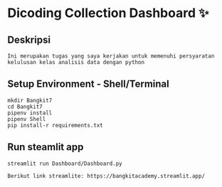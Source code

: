 # Dicoding Collection Dashboard ✨

## Deskripsi
```
Ini merupakan tugas yang saya kerjakan untuk memenuhi persyaratan kelulusan kelas analisis data dengan python
```

## Setup Environment - Shell/Terminal
```
mkdir Bangkit7
cd Bangkit7
pipenv install
pipenv Shell
pip install-r requirements.txt
```

## Run steamlit app
```
streamlit run Dashboard/Dashboard.py

Berikut link streamlite: https://bangkitacademy.streamlit.app/
```

